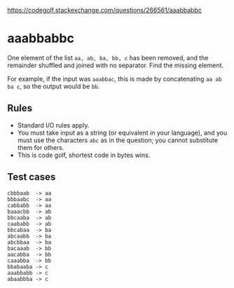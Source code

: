 https://codegolf.stackexchange.com/questions/266561/aaabbabbc

# aaabbabbc

One element of the list `aa, ab, ba, bb, c` has been removed, and the remainder shuffled and joined with no separator. Find the missing element.

For example, if the input was `aaabbac`, this is made by concatenating `aa ab ba c`, so the output would be `bb`.

## Rules

 - Standard I/O rules apply.
 - You must take input as a string (or equivalent in your language), and you must use the characters `abc` as in the question; you cannot substitute them for others.
 - This is code golf, shortest code in bytes wins.

## Test cases

```
cbbbaab  -> aa
bbbaabc  -> aa
cabbabb  -> aa
baaacbb  -> ab
bbcaaba  -> ab
caababb  -> ab
bbcabaa  -> ba
abcaabb  -> ba
abcbbaa  -> ba
bacaaab  -> bb
aacabba  -> bb
caaabba  -> bb
bbabaaba -> c
aaabbabb -> c
abaabbba -> c
```
